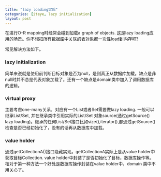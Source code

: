 ```yaml
---
title: "lazy loading实现"
categories: [iteye, lazy initialization]
layout: post
---
```

在进行O-R mapping时经常会碰到加载a graph of objects. 这是lazy loading应用的场景。你不想把所有数据库中关联的表对象都一次性load到内存吧?


常见解决方法如下。

### lazy initialization
简单来说就是使用前判断目标对象是否为null，是则真正从数据库加载。缺点是非null时并不总是代表对象加载了。还有一个缺点是domain类中加入了调用数据库的逻辑。  

### virtual proxy     
主要考虑one-many关系，对应有一个List或者Set需要做lazy loading. 一般可以继承List/Set, 并在继承类中引用实际的List/Set 对象source(通过getSource() lazy loading)。继承的任何List/Set接口比如size(),iterator(),都通过getSource()检查是否已经初始化了，没有的话再从数据库中加载。  

### value holder     
通过getCollectionA()接口隐藏实现。getCollectionA实际上是从value holder中获取目标Collection. value holder中封装了是否初始化了目标，数据库操作等。相对于第一种方法一个好处是数据库操作封装在value holder中，domain 类中不用关心了。  
